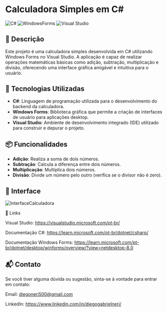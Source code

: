 # Calculadora Simples em C#

![C#](https://img.shields.io/badge/C%23-9b59b6?style=flat&logo=csharp&logoColor=white) ![WindowsForms](https://img.shields.io/badge/WindowsForms-0078d4?style=flat&logo=windows&logoColor=white) ![Visual Studio](https://img.shields.io/badge/Visual%20Studio-5c2d91?style=flat&logo=visualstudio&logoColor=white)

## 📝 Descrição

Este projeto é uma calculadora simples desenvolvida em C# utilizando Windows Forms no Visual Studio. A aplicação é capaz de realizar operações matemáticas básicas como adição, subtração, multiplicação e divisão, oferecendo uma interface gráfica amigável e intuitiva para o usuário.

## 🚀 Tecnologias Utilizadas

- **C#**: Linguagem de programação utilizada para o desenvolvimento do backend da calculadora.
- **Windows Forms**: Biblioteca gráfica que permite a criação de interfaces de usuário para aplicações desktop.
- **Visual Studio**: Ambiente de desenvolvimento integrado (IDE) utilizado para construir e depurar o projeto.

## 📦 Funcionalidades

- **Adição**: Realiza a soma de dois números.
- **Subtração**: Calcula a diferença entre dois números.
- **Multiplicação**: Multiplica dois números.
- **Divisão**: Divide um número pelo outro (verifica se o divisor não é zero).

## 🎨 Interface 
![InterfaceCalculadora](https://github.com/user-attachments/assets/be112787-6655-4a44-92d1-ec8a0263712c)



🔗 Links

Visual Studio: https://visualstudio.microsoft.com/pt-br/

Documentação C#: https://learn.microsoft.com/pt-br/dotnet/csharp/ 

Documentação Windows Forms: https://learn.microsoft.com/pt-br/dotnet/desktop/winforms/overview/?view=netdesktop-8.0




## 📬 Contato

Se você tiver alguma dúvida ou sugestão, sinta-se à vontade para entrar em contato:

Email: diegoneri500@gmail.com

LinkedIn: https://www.linkedin.com/in/diegogabrielneri/
